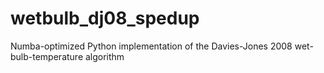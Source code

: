 # wetbulb_dj08_spedup
Numba-optimized Python implementation of the Davies-Jones 2008 wet-bulb-temperature algorithm 
